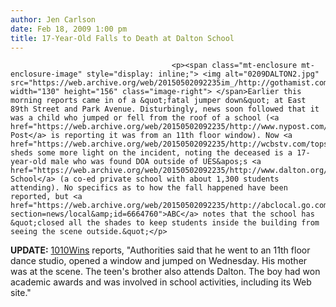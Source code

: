 ```yaml
---
author: Jen Carlson
date: Feb 18, 2009 1:00 pm
title: 17-Year-Old Falls to Death at Dalton School
---
```


	
										<p><span class="mt-enclosure mt-enclosure-image" style="display: inline;"> <img alt="0209DALTON2.jpg" src="https://web.archive.org/web/20150502092235im_/http://gothamist.com/attachments/arts_jen/0209DALTON2.jpg" width="130" height="156" class="image-right"> </span>Earlier this morning reports came in of a &quot;fatal jumper down&quot; at East 89th Street and Park Avenue. Disturbingly, news soon followed that it was a child who jumped or fell from the roof of a school (<a href="https://web.archive.org/web/20150502092235/http://www.nypost.com/seven/02182009/news/regionalnews/private_school_student_falls_to_death_155780.htm">the Post</a> is reporting it was from an 11th floor window). Now <a href="https://web.archive.org/web/20150502092235/http://wcbstv.com/topstories/teen.falls.killed.2.937889.html">WCBS</a> sheds some more light on the incident, noting the deceased is a 17-year-old male who was found DOA outside of UES&apos;s <a href="https://web.archive.org/web/20150502092235/http://www.dalton.org/">Dalton School</a> (a co-ed private school with about 1,300 students attending). No specifics as to how the fall happened have been reported, but <a href="https://web.archive.org/web/20150502092235/http://abclocal.go.com/wabc/story?section=news/local&amp;id=6664760">ABC</a> notes that the school has &quot;closed all the shades to keep students inside the building from seeing the scene outside.&quot;</p>

<p><strong>UPDATE:</strong> <a href="https://web.archive.org/web/20150502092235/http://www.1010wins.com/Teen-Jumps-11-Stories-to-Death-at-NYC-Prep-School/3875167">1010Wins</a> reports, &quot;Authorities said that he went to an 11th floor dance studio, opened a window and jumped on Wednesday. His mother was at the scene. The teen&apos;s brother also attends Dalton. The boy had won academic awards and was involved in school activities, including its Web site.&quot;</p>					
										
									
				